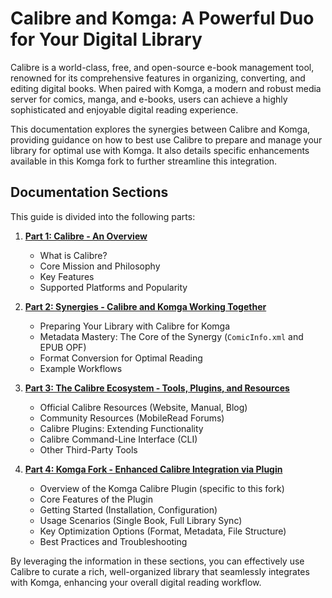 # Calibre and Komga: A Powerful Duo for Your Digital Library

Calibre is a world-class, free, and open-source e-book management tool, renowned for its comprehensive features in organizing, converting, and editing digital books. When paired with Komga, a modern and robust media server for comics, manga, and e-books, users can achieve a highly sophisticated and enjoyable digital reading experience.

This documentation explores the synergies between Calibre and Komga, providing guidance on how to best use Calibre to prepare and manage your library for optimal use with Komga. It also details specific enhancements available in this Komga fork to further streamline this integration.

## Documentation Sections

This guide is divided into the following parts:

1.  **[Part 1: Calibre - An Overview](./chunk_01.md)**
    *   What is Calibre?
    *   Core Mission and Philosophy
    *   Key Features
    *   Supported Platforms and Popularity

2.  **[Part 2: Synergies - Calibre and Komga Working Together](./chunk_02.md)**
    *   Preparing Your Library with Calibre for Komga
    *   Metadata Mastery: The Core of the Synergy (`ComicInfo.xml` and EPUB OPF)
    *   Format Conversion for Optimal Reading
    *   Example Workflows

3.  **[Part 3: The Calibre Ecosystem - Tools, Plugins, and Resources](./chunk_03.md)**
    *   Official Calibre Resources (Website, Manual, Blog)
    *   Community Resources (MobileRead Forums)
    *   Calibre Plugins: Extending Functionality
    *   Calibre Command-Line Interface (CLI)
    *   Other Third-Party Tools

4.  **[Part 4: Komga Fork - Enhanced Calibre Integration via Plugin](./chunk_04.md)**
    *   Overview of the Komga Calibre Plugin (specific to this fork)
    *   Core Features of the Plugin
    *   Getting Started (Installation, Configuration)
    *   Usage Scenarios (Single Book, Full Library Sync)
    *   Key Optimization Options (Format, Metadata, File Structure)
    *   Best Practices and Troubleshooting

By leveraging the information in these sections, you can effectively use Calibre to curate a rich, well-organized library that seamlessly integrates with Komga, enhancing your overall digital reading workflow.
